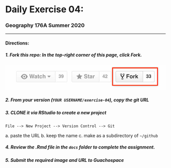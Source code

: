 # Daily Exercise 04: 
### Geography 176A Summer 2020

*****

#### Directions:

##### 1. Fork this repo: In the top-right corner of this page, click Fork.

<img src="img/fork-button.jpg">

##### 2. From your version (`YOUR USERNAME/exercise-04`), copy the git URL

##### 3. CLONE it via RStudio to create a new project

`File --> New Project --> Version Control --> Git`

   a. paste the URL
   b. keep the name
   c. make as a subdirectory of `~/github`

##### 4. Review the .Rmd file in the `docs` folder to complete the assignment.

##### 5. Submit the required image and URL to Guachospace


